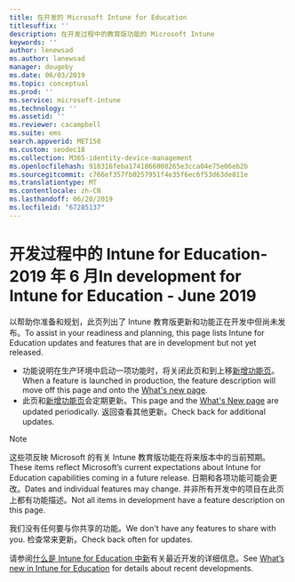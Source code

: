 ```yaml
---
title: 在开发的 Microsoft Intune for Education
titlesuffix: ''
description: 在开发过程中的教育版功能的 Microsoft Intune
keywords: ''
author: lenewsad
ms.author: lanewsad
manager: dougeby
ms.date: 06/03/2019
ms.topic: conceptual
ms.prod: ''
ms.service: microsoft-intune
ms.technology: ''
ms.assetid: ''
ms.reviewer: cacampbell
ms.suite: ems
search.appverid: MET150
ms.custom: seodec18
ms.collection: M365-identity-device-management
ms.openlocfilehash: 918316feba1741866008265e3cca04e75e06eb2b
ms.sourcegitcommit: c766ef357fb0257951f4e35f6ec6f53d63de811e
ms.translationtype: MT
ms.contentlocale: zh-CN
ms.lasthandoff: 06/20/2019
ms.locfileid: "67285137"
---
```

# <a name="in-development-for-intune-for-education---june-2019"></a><span data-ttu-id="cc182-103">开发过程中的 Intune for Education-2019 年 6 月</span><span class="sxs-lookup"><span data-stu-id="cc182-103">In development for Intune for Education - June 2019</span></span>  

<span data-ttu-id="cc182-104">以帮助你准备和规划，此页列出了 Intune 教育版更新和功能正在开发中但尚未发布。</span><span class="sxs-lookup"><span data-stu-id="cc182-104">To assist in your readiness and planning, this page lists Intune for Education updates and features that are in development but not yet released.</span></span> 

- <span data-ttu-id="cc182-105">功能说明在生产环境中启动一项功能时，将关闭此页和到上移[新增功能页](whats-new-in-edu.md)。</span><span class="sxs-lookup"><span data-stu-id="cc182-105">When a feature is launched in production, the feature description will move off this page and onto the [What's new page](whats-new-in-edu.md).</span></span>
- <span data-ttu-id="cc182-106">此页和[新增功能页](whats-new-in-edu.md)会定期更新。</span><span class="sxs-lookup"><span data-stu-id="cc182-106">This page and the [What's New page](whats-new-in-edu.md) are updated periodically.</span></span> <span data-ttu-id="cc182-107">返回查看其他更新。</span><span class="sxs-lookup"><span data-stu-id="cc182-107">Check back for additional updates.</span></span>  

> [!Note]
> <span data-ttu-id="cc182-108">这些项反映 Microsoft 的有关 Intune 教育版功能在将来版本中的当前预期。</span><span class="sxs-lookup"><span data-stu-id="cc182-108">These items reflect Microsoft’s current expectations about Intune for Education capabilities coming in a future release.</span></span> <span data-ttu-id="cc182-109">日期和各项功能可能会更改。</span><span class="sxs-lookup"><span data-stu-id="cc182-109">Dates and individual features may change.</span></span> <span data-ttu-id="cc182-110">并非所有开发中的项目在此页上都有功能描述。</span><span class="sxs-lookup"><span data-stu-id="cc182-110">Not all items in development have a feature description on this page.</span></span>   

<!-- 1906 start-->  
<span data-ttu-id="cc182-111">我们没有任何要与你共享的功能。</span><span class="sxs-lookup"><span data-stu-id="cc182-111">We don't have any features to share with you.</span></span> <span data-ttu-id="cc182-112">检查常来更新。</span><span class="sxs-lookup"><span data-stu-id="cc182-112">Check back often for updates.</span></span>   

<span data-ttu-id="cc182-113">请参阅[什么是 Intune for Education 中新](whats-new-in-edu.md)有关最近开发的详细信息。</span><span class="sxs-lookup"><span data-stu-id="cc182-113">See [What’s new in Intune for Education](whats-new-in-edu.md) for details about recent developments.</span></span>  
